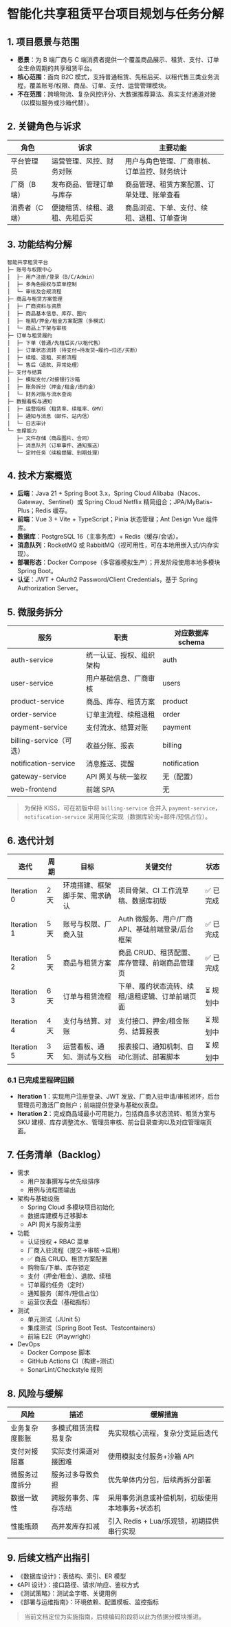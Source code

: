 # 智能化共享租赁平台项目规划与任务分解

## 1. 项目愿景与范围
- **愿景**：为 B 端厂商与 C 端消费者提供一个覆盖商品展示、租赁、支付、订单全生命周期的共享租赁平台。
- **核心范围**：面向 B2C 模式，支持普通租赁、先租后买、以租代售三类业务流程，覆盖账号/权限、商品、订单、支付、运营管理模块。
- **不在范围**：跨境物流、复杂风控评分、大数据推荐算法、真实支付通道对接（以模拟服务或沙箱代替）。

## 2. 关键角色与诉求
| 角色 | 诉求 | 主要功能 |
| ---- | ---- | -------- |
| 平台管理员 | 运营管理、风控、财务对账 | 用户与角色管理、厂商审核、订单监控、财务统计 |
| 厂商（B 端） | 发布商品、管理订单与库存 | 商品管理、租赁方案配置、订单处理、账单查看 |
| 消费者（C 端） | 便捷租赁、续租、退租、先租后买 | 商品浏览、下单、支付、续租、退租、订单查询 |

## 3. 功能结构分解
```
智能共享租赁平台
├─ 账号与权限中心
│  ├─ 用户注册/登录（B/C/Admin）
│  ├─ 多角色授权与菜单控制
│  └─ 审核及合规流程
├─ 商品与租赁方案管理
│  ├─ 厂商资料与资质
│  ├─ 商品基本信息、库存、图片
│  ├─ 租期/押金/租金方案配置（多模式）
│  └─ 商品上下架与审核
├─ 订单与租赁履约
│  ├─ 下单（普通/先租后买/以租代售）
│  ├─ 订单状态流转（待支付→待发货→履约→归还/买断）
│  ├─ 续租、退租、买断流程
│  └─ 售后（退款、异常处理）
├─ 支付与结算
│  ├─ 模拟支付/对接银行沙箱
│  ├─ 账务拆分（押金/租金/违约金）
│  └─ 财务对账与流水查询
├─ 数据看板与通知
│  ├─ 运营指标（租赁率、续租率、GMV）
│  ├─ 通知与消息（邮件、站内信）
│  └─ 日志审计
└─ 支撑能力
   ├─ 文件存储（商品图片、合同）
   ├─ 消息队列（订单事件、通知推送）
   └─ 定时任务（续租提醒、到期处理）
```

## 4. 技术方案概览
- **后端**：Java 21 + Spring Boot 3.x，Spring Cloud Alibaba（Nacos、Gateway、Sentinel）或 Spring Cloud Netflix 精简组合；JPA/MyBatis-Plus；Redis 缓存。
- **前端**：Vue 3 + Vite + TypeScript；Pinia 状态管理；Ant Design Vue 组件库。
- **数据库**：PostgreSQL 16（主事务库）+ Redis（缓存/会话）。
- **消息队列**：RocketMQ 或 RabbitMQ（视可用性，可在本地用嵌入式/内存实现）。
- **部署形态**：Docker Compose（多容器模拟生产）；开发阶段使用本地多模块 Spring Boot。
- **认证**：JWT + OAuth2 Password/Client Credentials，基于 Spring Authorization Server。

## 5. 微服务拆分
| 服务 | 职责 | 对应数据库 schema |
| ---- | ---- | ------------------ |
| auth-service | 统一认证、授权、组织架构 | auth |
| user-service | 用户基础信息、厂商审核 | users |
| product-service | 商品、库存、租赁方案 | product |
| order-service | 订单主流程、续租退租 | order |
| payment-service | 支付流水、结算对账 | payment |
| billing-service（可选） | 收益分账、报表 | billing |
| notification-service | 消息推送、提醒 | notification |
| gateway-service | API 网关与统一鉴权 | 无（配置） |
| web-frontend | 前端 SPA | 无 |

> 为保持 KISS，可在初版中将 `billing-service` 合并入 `payment-service`，`notification-service` 采用简化实现（数据库轮询+邮件/短信占位）。

## 6. 迭代计划
| 迭代 | 周期 | 目标 | 关键交付 | 状态 |
| ---- | ---- | ---- | -------- | ---- |
| Iteration 0 | 2 天 | 环境搭建、框架脚手架、需求确认 | 项目骨架、CI 工作流草稿、数据库初版 | ✅ 已完成 |
| Iteration 1 | 5 天 | 账号与权限、厂商入驻 | Auth 微服务、用户/厂商 API、基础前端登录/后台框架 | ✅ 已完成 |
| Iteration 2 | 5 天 | 商品与租赁方案 | 商品 CRUD、租赁配置、库存管理、前端商品管理页 | ✅ 已完成 |
| Iteration 3 | 6 天 | 订单与租赁流程 | 下单、履约状态流转、续租/退租逻辑、订单前端页面 | ⏳ 规划中 |
| Iteration 4 | 4 天 | 支付与结算、对账 | 支付接口、押金/租金账务、结算报表 | ⏳ 规划中 |
| Iteration 5 | 3 天 | 运营看板、通知、测试与文档 | 报表接口、通知机制、自动化测试、部署脚本 | ⏳ 规划中 |

### 6.1 已完成里程碑回顾
- **Iteration 1**：实现用户注册登录、JWT 发放、厂商入驻申请/审核闭环，后台管理员可激活厂商账户；前端提供登录与基础仪表盘。
- **Iteration 2**：完成商品域最小可用能力，包括商品多状态流转、租赁方案与 SKU 建模、库存调整流水、管理员审核、前台目录查询以及对应管理端页面。

## 7. 任务清单（Backlog）
- 需求
  - 用户故事撰写与优先级排序
  - 用例与流程图输出
- 架构与基础设施
  - Spring Cloud 多模块项目初始化
  - 数据库建模与迁移脚本
  - API 网关与服务注册
- 功能
  - 认证授权 + RBAC 菜单
  - 厂商入驻流程（提交→审核→启用）
  - ✅ 商品 CRUD、租赁方案配置
  - 购物车/下单、库存锁定
  - 支付（押金/租金）、退款、续租
  - 订单履约任务（定时）
  - 通知服务（邮件/短信占位）
  - 运营仪表盘（基础指标）
- 测试
  - 单元测试（JUnit 5）
  - 集成测试（Spring Boot Test、Testcontainers）
  - 前端 E2E（Playwright）
- DevOps
  - Docker Compose 脚本
  - GitHub Actions CI（构建+测试）
  - SonarLint/Checkstyle 规则

## 8. 风险与缓解
| 风险 | 描述 | 缓解措施 |
| ---- | ---- | -------- |
| 业务复杂度膨胀 | 多模式租赁流程易复杂 | 先实现核心流程，复杂分支延后迭代 |
| 支付对接阻塞 | 实际支付渠道对接困难 | 使用模拟支付服务+沙箱 API |
| 微服务过度拆分 | 服务过多导致负担 | 优先单体内分包，后续再拆分部署 |
| 数据一致性 | 跨服务事务、库存冻结 | 采用事务消息或补偿机制，初版使用本地事务+状态机 |
| 性能瓶颈 | 高并发库存扣减 | 引入 Redis + Lua/乐观锁，初期提供串行实现 |

## 9. 后续文档产出指引
- 《数据库设计》：表结构、索引、ER 模型
- 《API 设计》：接口路径、请求/响应、鉴权方式
- 《测试策略》：测试金字塔、关键用例
- 《部署与运维指南》：环境依赖、配置模板、监控指标

> 当前文档定位为实施指南，后续编码阶段将以此为依据分模块推进。
